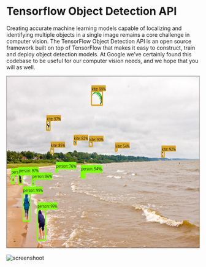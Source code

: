 
# Tensorflow Object Detection API
Creating accurate machine learning models capable of localizing and identifying
multiple objects in a single image remains a core challenge in computer vision.
The TensorFlow Object Detection API is an open source framework built on top of
TensorFlow that makes it easy to construct, train and deploy object detection
models.  At Google we’ve certainly found this codebase to be useful for our
computer vision needs, and we hope that you will as well.
<p align="center">
  <img src="g3doc/img/kites_detections_output.jpg" width=676 height=450>
</p>

![screenshoot](https://github.com/YanZiQinKevin/object_detection/blob/master/object%20detection_screenshot_16.01.2018.png)
